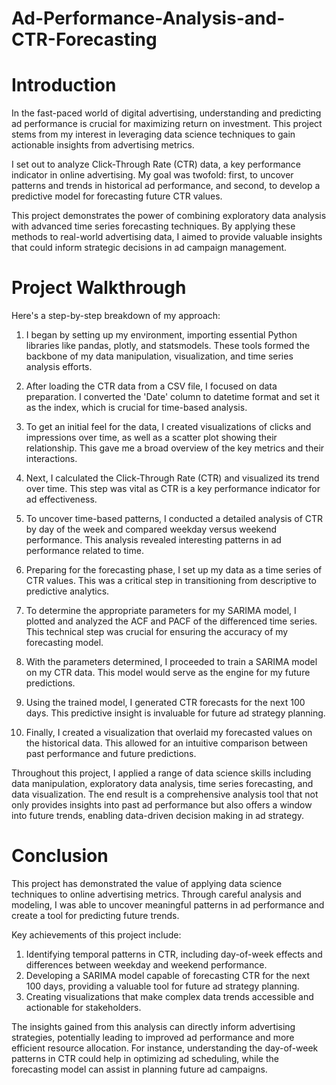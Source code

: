# Ad-Performance-Analysis-and-CTR-Forecasting

# Introduction

In the fast-paced world of digital advertising, understanding and predicting ad performance is crucial for maximizing return on investment. This project stems from my interest in leveraging data science techniques to gain actionable insights from advertising metrics. 

I set out to analyze Click-Through Rate (CTR) data, a key performance indicator in online advertising. My goal was twofold: first, to uncover patterns and trends in historical ad performance, and second, to develop a predictive model for forecasting future CTR values.

This project demonstrates the power of combining exploratory data analysis with advanced time series forecasting techniques. By applying these methods to real-world advertising data, I aimed to provide valuable insights that could inform strategic decisions in ad campaign management.


# Project Walkthrough

Here's a step-by-step breakdown of my approach:

1. I began by setting up my environment, importing essential Python libraries like pandas, plotly, and statsmodels. These tools formed the backbone of my data manipulation, visualization, and time series analysis efforts.

2. After loading the CTR data from a CSV file, I focused on data preparation. I converted the 'Date' column to datetime format and set it as the index, which is crucial for time-based analysis.

3. To get an initial feel for the data, I created visualizations of clicks and impressions over time, as well as a scatter plot showing their relationship. This gave me a broad overview of the key metrics and their interactions.

4. Next, I calculated the Click-Through Rate (CTR) and visualized its trend over time. This step was vital as CTR is a key performance indicator for ad effectiveness.

5. To uncover time-based patterns, I conducted a detailed analysis of CTR by day of the week and compared weekday versus weekend performance. This analysis revealed interesting patterns in ad performance related to time.

6. Preparing for the forecasting phase, I set up my data as a time series of CTR values. This was a critical step in transitioning from descriptive to predictive analytics.

7. To determine the appropriate parameters for my SARIMA model, I plotted and analyzed the ACF and PACF of the differenced time series. This technical step was crucial for ensuring the accuracy of my forecasting model.

8. With the parameters determined, I proceeded to train a SARIMA model on my CTR data. This model would serve as the engine for my future predictions.

9. Using the trained model, I generated CTR forecasts for the next 100 days. This predictive insight is invaluable for future ad strategy planning.

10. Finally, I created a visualization that overlaid my forecasted values on the historical data. This allowed for an intuitive comparison between past performance and future predictions.

Throughout this project, I applied a range of data science skills including data manipulation, exploratory data analysis, time series forecasting, and data visualization. The end result is a comprehensive analysis tool that not only provides insights into past ad performance but also offers a window into future trends, enabling data-driven decision making in ad strategy.


# Conclusion

This project has demonstrated the value of applying data science techniques to online advertising metrics. Through careful analysis and modeling, I was able to uncover meaningful patterns in ad performance and create a tool for predicting future trends.

Key achievements of this project include:

1. Identifying temporal patterns in CTR, including day-of-week effects and differences between weekday and weekend performance.
2. Developing a SARIMA model capable of forecasting CTR for the next 100 days, providing a valuable tool for future ad strategy planning.
3. Creating visualizations that make complex data trends accessible and actionable for stakeholders.

The insights gained from this analysis can directly inform advertising strategies, potentially leading to improved ad performance and more efficient resource allocation. For instance, understanding the day-of-week patterns in CTR could help in optimizing ad scheduling, while the forecasting model can assist in planning future ad campaigns.
